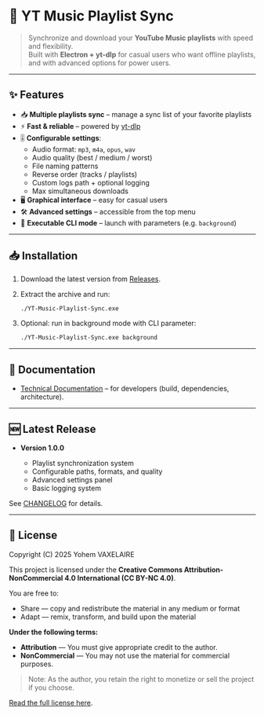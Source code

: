 # 🎵 YT Music Playlist Sync

> Synchronize and download your **YouTube Music playlists** with speed and flexibility.  
> Built with **Electron + yt-dlp** for casual users who want offline playlists, and with advanced options for power users.

---

## ✨ Features

- 📥 **Multiple playlists sync** – manage a sync list of your favorite playlists  
- ⚡ **Fast & reliable** – powered by [yt-dlp](https://github.com/yt-dlp/yt-dlp)  
- 🎚️ **Configurable settings**:
  - Audio format: `mp3`, `m4a`, `opus`, `wav`
  - Audio quality (best / medium / worst)
  - File naming patterns
  - Reverse order (tracks / playlists)
  - Custom logs path + optional logging
  - Max simultaneous downloads
- 🖥️ **Graphical interface** – easy for casual users  
- 🛠️ **Advanced settings** – accessible from the top menu  
- 🔑 **Executable CLI mode** – launch with parameters (e.g. `background`)  

---

## 📥 Installation

1. Download the latest version from [Releases](./releases).  
2. Extract the archive and run:

   ```bash
   ./YT-Music-Playlist-Sync.exe
    ````

3. Optional: run in background mode with CLI parameter:

   ```bash
   ./YT-Music-Playlist-Sync.exe background
   ```

---

## 📄 Documentation

* [Technical Documentation](./DOC.md) – for developers (build, dependencies, architecture).

---

## 🆕 Latest Release

* **Version 1.0.0**

  * Playlist synchronization system
  * Configurable paths, formats, and quality
  * Advanced settings panel
  * Basic logging system

See [CHANGELOG](./CHANGELOG.md) for details.

---

## 📜 License

Copyright (C) 2025 Yohem VAXELAIRE

This project is licensed under the **Creative Commons Attribution-NonCommercial 4.0 International (CC BY-NC 4.0)**.  

You are free to:
- Share — copy and redistribute the material in any medium or format  
- Adapt — remix, transform, and build upon the material  

**Under the following terms:**
- **Attribution** — You must give appropriate credit to the author.  
- **NonCommercial** — You may not use the material for commercial purposes.  

> Note: As the author, you retain the right to monetize or sell the project if you choose.

[Read the full license here](./LICENSE).
